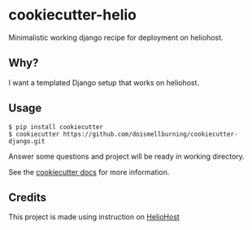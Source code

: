 # cookiecutter-helio
Minimalistic working django recipe for deployment on heliohost.

## Why?

I want a templated Django setup that works on heliohost.



## Usage

```
$ pip install cookiecutter
$ cookiecutter https://github.com/doismellburning/cookiecutter-django.git
```
Answer some questions and project will be ready in working directory.

See the [cookiecutter docs](https://cookiecutter.readthedocs.org/en/latest/) for more information.

## Credits

This project is made using instruction on [HelioHost]("http://wiki.helionet.org/Django")

